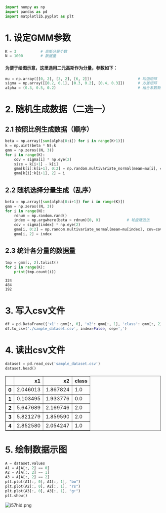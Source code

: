 

```python
import numpy as np
import pandas as pd
import matplotlib.pyplot as plt
```

# 1. 设定GMM参数


```python
K = 3           # 高斯分量个数
N = 1000        # 数据量
```

#### 为便于绘图示意，这里选用二元高斯作为分量，参数如下：


```python
mu = np.array([[0, 2], [3, 2], [6, 2]])                     # 均值矩阵
sigma = np.array([[0.2, 0.1], [0.3, 0.2], [0.4, 0.3]])      # 方差矩阵
alpha = (0.3, 0.5, 0.2)                                     # 组合系数矩阵，和必须是1
```

# 2. 随机生成数据（二选一）

## 2.1 按照比例生成数据（顺序）


```python
beta = np.array([sum(alpha[0:i]) for i in range(K+1)])
k = np.uint(beta * N);k
gmm = np.zeros((N, 3))
for i in range(K):
    cov = sigma[i] * np.eye(2)
    size = k[i+1] - k[i]
    gmm[k[i]:k[i+1], 0:2] = np.random.multivariate_normal(mean=mu[i], cov=cov, size=size)
    gmm[k[i]:k[i+1], 2] = i
```

## 2.2 随机选择分量生成（乱序）


```python
beta = np.array([sum(alpha[0:i+1]) for i in range(K)])
gmm = np.zeros((N, 3))
for i in range(N):
    rdnum = np.random.rand()
    index = np.argwhere(beta > rdnum)[0, 0]            # 轮盘赌选法
    cov = sigma[index] * np.eye(2)
    gmm[i, 0:2] = np.random.multivariate_normal(mean=mu[index], cov=cov)
    gmm[i, 2] = index
```

## 2.3 统计各分量的数据量


```python
tmp = gmm[:, 2].tolist()
for i in range(K):
    print(tmp.count(i))
```

    324
    484
    192


# 3. 写入csv文件


```python
df = pd.DataFrame({'x1': gmm[:, 0], 'x2': gmm[:, 1], 'class': gmm[:, 2]})
df.to_csv('./sample_dataset.csv', index=False, sep=',')
```

# 4. 读出csv文件


```python
dataset = pd.read_csv('sample_dataset.csv')
dataset.head()
```

<table border="1" class="dataframe">
  <thead>
    <tr style="text-align: right;">
      <th></th>
      <th>x1</th>
      <th>x2</th>
      <th>class</th>
    </tr>
  </thead>
  <tbody>
    <tr>
      <th>0</th>
      <td>2.046013</td>
      <td>1.867824</td>
      <td>1.0</td>
    </tr>
    <tr>
      <th>1</th>
      <td>0.103495</td>
      <td>1.933776</td>
      <td>0.0</td>
    </tr>
    <tr>
      <th>2</th>
      <td>5.647689</td>
      <td>2.169746</td>
      <td>2.0</td>
    </tr>
    <tr>
      <th>3</th>
      <td>5.821279</td>
      <td>1.859590</td>
      <td>2.0</td>
    </tr>
    <tr>
      <th>4</th>
      <td>2.852580</td>
      <td>2.054247</td>
      <td>1.0</td>
    </tr>
  </tbody>
</table>
</div>



# 5. 绘制数据示图


```python
A = dataset.values
A1 = A[A[:, 2] == 0]
A2 = A[A[:, 2] == 1]
A3 = A[A[:, 2] == 2]
plt.plot(A1[:, 0], A1[:, 1], "bo")
plt.plot(A2[:, 0], A2[:, 1], "rs")
plt.plot(A3[:, 0], A3[:, 1], "g+")
plt.show()
```

![i57hid.png](https://s1.ax1x.com/2018/11/04/i57hid.png)

